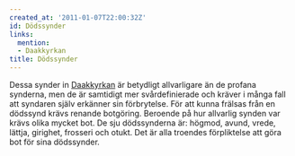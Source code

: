 ```yaml
---
created_at: '2011-01-07T22:00:32Z'
id: Dödssynder
links:
  mention:
  - Daakkyrkan
title: Dödssynder
---
```


Dessa synder in [Daakkyrkan] är betydligt allvarligare än de profana synderna, men de är samtidigt
mer svårdefinierade och kräver i många fall att syndaren själv erkänner sin förbrytelse. För att
kunna frälsas från en dödssynd krävs renande botgöring. Beroende på hur allvarlig synden var krävs
olika mycket bot. De sju dödssynderna är: högmod, avund, vrede, lättja, girighet, frosseri och
otukt. Det är alla troendes förpliktelse att göra bot för sina dödssynder.

  [Daakkyrkan]: Daakkyrkan
